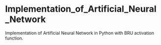# Implementation_of_Artificial_Neural_Network
Implementation of Artificial Neural Network in Python with BRU activation function.
